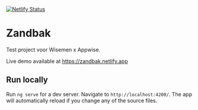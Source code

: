 [![Netlify Status](https://api.netlify.com/api/v1/badges/98cb0685-08e6-410a-b071-f93cff4ee916/deploy-status)](https://app.netlify.com/sites/zandbak/deploys)

# Zandbak

Test project voor Wisemen x Appwise.

Live demo available at https://zandbak.netlify.app

## Run locally

Run `ng serve` for a dev server. Navigate to `http://localhost:4200/`. The app will automatically reload if you change any of the source files.
